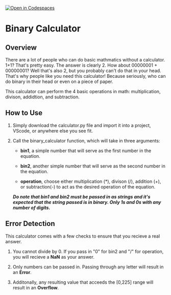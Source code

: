 [![Open in Codespaces](https://classroom.github.com/assets/launch-codespace-2972f46106e565e64193e422d61a12cf1da4916b45550586e14ef0a7c637dd04.svg)](https://classroom.github.com/open-in-codespaces?assignment_repo_id=17650609)
# Binary Calculator

## Overview

There are a lot of people who can do basic mathmatics without a calculator. 1+1? That's pretty easy. The answer is clearly 2. How about 00000001 + 00000001? Well that's also 2, but you probably can't do that in your head. That's why people like you need this calculator! Because seriously, who can do binary in their head or even on a piece of paper.

This calculator can perform the 4 basic operations in math: multiplication, divison, addidtion, and subtraction.

## How to Use

1. Simply download the calculator.py file and import it into a project, VScode, or anywhere else you see fit.
2. Call the binary_calculator function, which will take in three arguments:
    - __bin1__, a simple number that will serve as the first number in the equation.

    - __bin2__, another simple number that will serve as the second number in the equation.

    - __operation__, choose either multiplication (*), divison (/), addition (+), or subtraction(-) to act as the desired operation of the equation.
    
    __*Do note that bin1 and bin2 must be passed in as strings and it's expected that the string passed is in binary. Only 1s and 0s with any number of digits.*__

## Error Detection

This calculator comes with a few checks to ensure that you recieve a real answer.

1. You cannot divide by 0. If you pass in "0" for bin2 and "/" for operation, you will recieve a __NaN__ as your answer.

2. Only numbers can be passed in. Passing through any letter will result in an __Error__.

3. Additonally, any resulting value that acceeds the [0,225] range will result in an __Overflow__.

<!--

The following requirements must be met to receive full credit on this assignment. The calculator must handle binary arithmetic operations accurately while following proper error handling procedures and output formatting guidelines.

- Your solution must have a well-written and thorough README file. [done]
- The solution must be implemented as a function called `binary_calculator()` with three parameters: [done]
    - `bin1` - A string parameter representing the first binary number to be used in the calculation. Must contain only 0s and 1s.
    - `bin2` - A string parameter representing the second binary number to be used in the calculation. Must contain only 0s and 1s.
    - `operator` - A string containing one of the following arithmetic operators: `'+'`, `'-'`, `'*'`, or `'/'`
- Do not use Python's built-in `bin()` function. [done]
- Implement your own binary-to-decimal and decimal-to-binary conversion logic. [done]
- All binary inputs and outputs should be strings. [done]
- Handle division by zero by returning `"NaN"` [done]
- Handle decimal numbers by rounding down to the nearest whole number (flooring). [done]
- Return `"Error"` for invalid binary inputs (containing characters other than `0` and `1`) [done]
- Return `"Overflow"` for any operations that overflow (i.e. negative numbers, numbers greater than 8-bits). [done]
- Outputs must be returned as 8-bit numbers (padded with leading zeros if necessary). For example, the decimal number `5` should be returned as `"00000101"` . [done]

Your solution will be tested against various test cases including edge cases, invalid inputs, and all four arithmetic operations.

/ᐠ - ˕ -マᶻ 𝗓 𐰁

 -->